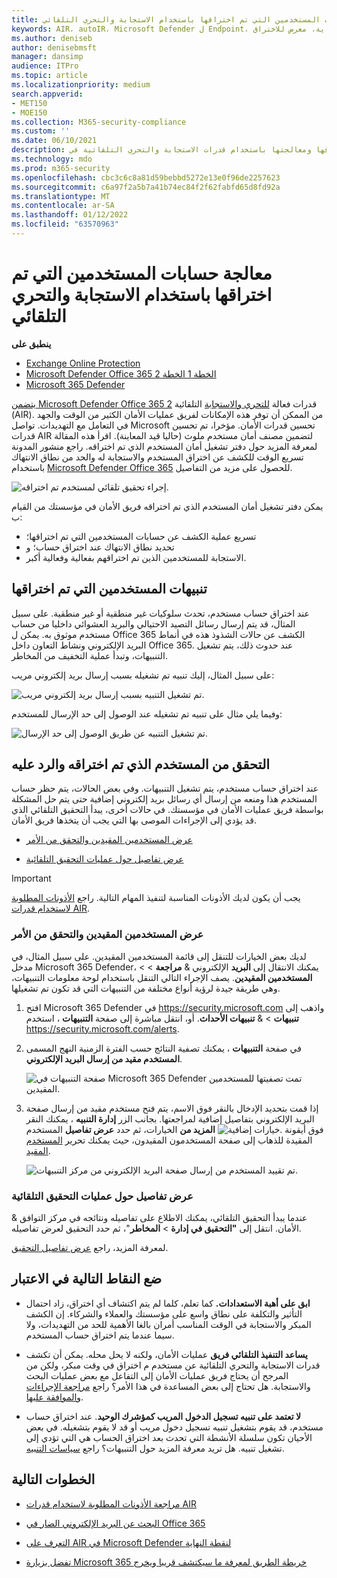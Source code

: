 ```yaml
---
title: معالجة حسابات المستخدمين التي تم اختراقها باستخدام الاستجابة والتحري التلقائي
keywords: AIR، autoIR، Microsoft Defender ل Endpoint، تلقائي، تحقيق، استجابة، معالجة، تهديدات، متقدم، خطر، حماية، معرض للاختراق
ms.author: deniseb
author: denisebmsft
manager: dansimp
audience: ITPro
ms.topic: article
ms.localizationpriority: medium
search.appverid:
- MET150
- MOE150
ms.collection: M365-security-compliance
ms.custom: ''
ms.date: 06/10/2021
description: تعرف على كيفية تسريع عملية الكشف عن حسابات المستخدمين التي تم اختراقها ومعالجتها باستخدام قدرات الاستجابة والتحري التلقائية في Microsoft Defender Office 365 2.
ms.technology: mdo
ms.prod: m365-security
ms.openlocfilehash: cbc3c6c8a81d59bebbd5272e13e0f96de2257623
ms.sourcegitcommit: c6a97f2a5b7a41b74ec84f2f62fabfd65d8fd92a
ms.translationtype: MT
ms.contentlocale: ar-SA
ms.lasthandoff: 01/12/2022
ms.locfileid: "63570963"
---
```

# <a name="address-compromised-user-accounts-with-automated-investigation-and-response"></a>معالجة حسابات المستخدمين التي تم اختراقها باستخدام الاستجابة والتحري التلقائي

**ينطبق على**
- [Exchange Online Protection](exchange-online-protection-overview.md)
- [Microsoft Defender Office 365 الخطة 1 الخطة 2](defender-for-office-365.md)
- [Microsoft 365 Defender](../defender/microsoft-365-defender.md)


[يتضمن Microsoft Defender Office 365 2](defender-for-office-365.md#microsoft-defender-for-office-365-plan-1-and-plan-2) قدرات فعالة [للتحري والاستجابة](office-365-air.md) التلقائية (AIR). من الممكن أن توفر هذه الإمكانات لفريق عمليات الأمان الكثير من الوقت والجهد في التعامل مع التهديدات. تواصل Microsoft تحسين قدرات الأمان. مؤخرا، تم تحسين قدرات AIR لتضمين مصنف أمان مستخدم ملوث (حاليا قيد المعاينة). اقرأ هذه المقالة لمعرفة المزيد حول دفتر تشغيل أمان المستخدم الذي تم اختراقه. راجع منشور المدونة تسريع الوقت للكشف عن اختراق المستخدم والاستجابة له والحد من نطاق الانتهاك باستخدام [Microsoft Defender Office 365](https://techcommunity.microsoft.com/t5/Security-Privacy-and-Compliance/Speed-up-time-to-detect-and-respond-to-user-compromise-and-limit/ba-p/977053) للحصول على مزيد من التفاصيل.

![إجراء تحقيق تلقائي لمستخدم تم اختراقه.](/microsoft-365/media/office365atp-compduserinvestigation.jpg)

يمكن دفتر تشغيل أمان المستخدم الذي تم اختراقه فريق الأمان في مؤسستك من القيام ب:

- تسريع عملية الكشف عن حسابات المستخدمين التي تم اختراقها؛
- تحديد نطاق الانتهاك عند اختراق حساب؛ و
- الاستجابة للمستخدمين الذين تم اختراقهم بفعالية وفعالية أكبر.

## <a name="compromised-user-alerts"></a>تنبيهات المستخدمين التي تم اختراقها

عند اختراق حساب مستخدم، تحدث سلوكيات غير منطقية أو غير منطقية. على سبيل المثال، قد يتم إرسال رسائل التصيد الاحتيالي والبريد العشوائي داخليا من حساب مستخدم موثوق به. يمكن ل Office 365 الكشف عن حالات الشذوذ هذه في أنماط البريد الإلكتروني ونشاط التعاون داخل Office 365. عند حدوث ذلك، يتم تشغيل التنبيهات، وتبدأ عملية التخفيف من المخاطر.

على سبيل المثال، إليك تنبيه تم تشغيله بسبب إرسال بريد إلكتروني مريب:

![تم تشغيل التنبيه بسبب إرسال بريد إلكتروني مريب.](/microsoft-365/media/office365atp-suspiciousemailsendalert.jpg)

وفيما يلي مثال على تنبيه تم تشغيله عند الوصول إلى حد الإرسال للمستخدم:

![تم تشغيل التنبيه عن طريق الوصول إلى حد الإرسال.](/microsoft-365/media/office365atp-sendinglimitreached.jpg)

## <a name="investigate-and-respond-to-a-compromised-user"></a>التحقق من المستخدم الذي تم اختراقه والرد عليه

عند اختراق حساب مستخدم، يتم تشغيل التنبيهات. وفي بعض الحالات، يتم حظر حساب المستخدم هذا ومنعه من إرسال أي رسائل بريد إلكتروني إضافية حتى يتم حل المشكلة بواسطة فريق عمليات الأمان في مؤسستك. في حالات أخرى، يبدأ التحقيق التلقائي الذي قد يؤدي إلى الإجراءات الموصى بها التي يجب أن يتخذها فريق الأمان.

- [عرض المستخدمين المقيدين والتحقق من الأمر](#view-and-investigate-restricted-users)

- [عرض تفاصيل حول عمليات التحقيق التلقائية](#view-details-about-automated-investigations)

> [!IMPORTANT]
> يجب أن يكون لديك الأذونات المناسبة لتنفيذ المهام التالية. راجع [الأذونات المطلوبة لاستخدام قدرات AIR](office-365-air.md#required-permissions-to-use-air-capabilities).

### <a name="view-and-investigate-restricted-users"></a>عرض المستخدمين المقيدين والتحقق من الأمر

لديك بعض الخيارات للتنقل إلى قائمة المستخدمين المقيدين. على سبيل المثال، في مدخل Microsoft 365 Defender، يمكنك الانتقال إلى **البريد** الإلكتروني & **مراجعة** \> \> **المستخدمين المقيدين**. يصف الإجراء التالي التنقل باستخدام لوحة معلومات التنبيهات، وهي طريقة جيدة لرؤية أنواع مختلفة من التنبيهات التي قد تكون تم تشغيلها.

1. افتح Microsoft 365 Defender في <https://security.microsoft.com> واذهب إلى **تنبيهات** \> & **تنبيهات الأحداث**. أو، انتقل مباشرة إلى صفحة **التنبيهات** ، استخدم <https://security.microsoft.com/alerts>.

2. في صفحة **التنبيهات** ، يمكنك تصفية النتائج حسب الفترة الزمنية النهج المسمى **المستخدم مقيد من إرسال البريد الإلكتروني**.

   ![صفحة التنبيهات في Microsoft 365 Defender تمت تصفيتها للمستخدمين المقيدين.](../../media/m365-sc-alerts-page-with-restricted-user.png)

3. إذا قمت بتحديد الإدخال بالنقر فوق الاسم، يتم فتح مستخدم مقيد من  إرسال صفحة البريد الإلكتروني بتفاصيل إضافية لمراجعتها. بجانب الزر **إدارة التنبيه** ، يمكنك النقر فوق أيقونة ![خيارات إضافية.](../../media/m365-cc-sc-more-actions-icon.png) **المزيد من** الخيارات، ثم حدد **عرض تفاصيل** المستخدم المقيدة للذهاب إلى صفحة المستخدمون المقيدون، حيث يمكنك تحرير [المستخدم المقيد](removing-user-from-restricted-users-portal-after-spam.md).

   ![تم تقييد المستخدم من إرسال صفحة البريد الإلكتروني من مركز التنبيهات.](../../media/m365-sc-alerts-user-restricted-from-sending-email-page.png)

### <a name="view-details-about-automated-investigations"></a>عرض تفاصيل حول عمليات التحقيق التلقائية

عندما يبدأ التحقيق التلقائي، يمكنك الاطلاع على تفاصيله ونتائجه في مركز التوافق & الأمان. انتقل إلى **"التحقيق في إدارة** \> **المخاطر**"، ثم حدد التحقيق لعرض تفاصيله.

لمعرفة المزيد، راجع [عرض تفاصيل التحقيق](air-view-investigation-results.md).

## <a name="keep-the-following-points-in-mind"></a>ضع النقاط التالية في الاعتبار

- **ابق على أهبة الاستعدادات.** كما تعلم، كلما لم يتم اكتشاف أي اختراق، زاد احتمال التأثير والتكلفة على نطاق واسع على مؤسستك والعملاء والشركاء. إن الكشف المبكر والاستجابة في الوقت المناسب أمران بالغا الأهمية للحد من التهديدات، ولا سيما عندما يتم اختراق حساب المستخدم.

- **يساعد التنفيذ التلقائي فريق** عمليات الأمان، ولكنه لا يحل محله. يمكن أن تكشف قدرات الاستجابة والتحري التلقائية عن مستخدم م اختراق في وقت مبكر، ولكن من المرجح أن يحتاج فريق عمليات الأمان إلى التفاعل مع بعض عمليات البحث والاستجابة. هل تحتاج إلى بعض المساعدة في هذا الأمر؟ راجع [مراجعة الإجراءات والموافقة عليها](air-review-approve-pending-completed-actions.md).

- **لا تعتمد على تنبيه تسجيل الدخول المريب كمؤشرك الوحيد**. عند اختراق حساب مستخدم، قد يقوم بتشغيل تنبيه تسجيل دخول مريب أو قد لا يقوم بتشغيله. في بعض الأحيان تكون سلسلة الأنشطة التي تحدث بعد اختراق الحساب هي التي تؤدي إلى تشغيل تنبيه. هل تريد معرفة المزيد حول التنبيهات؟ راجع [سياسات التنبيه](../../compliance/alert-policies.md).

## <a name="next-steps"></a>الخطوات التالية

- [مراجعة الأذونات المطلوبة لاستخدام قدرات AIR](office-365-air.md#required-permissions-to-use-air-capabilities)

- [البحث عن البريد الإلكتروني الضار في Office 365](investigate-malicious-email-that-was-delivered.md)

- [التعرف على AIR في Microsoft Defender لنقطة النهاية](/windows/security/threat-protection/microsoft-defender-atp/automated-investigations)

- [تفضل بزيارة Microsoft 365 خريطة الطريق لمعرفة ما سيكتشف قريبا ويخرج](https://www.microsoft.com/microsoft-365/roadmap?filters=)